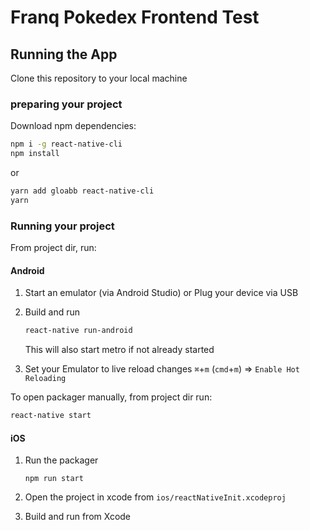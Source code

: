 # Franq Pokedex Frontend Test

## Running the App

Clone this repository to your local machine

### preparing your project

Download npm dependencies:

```sh
npm i -g react-native-cli
npm install
```
or
```sh
yarn add gloabb react-native-cli
yarn
```

### Running your project

From project dir, run:

#### Android
1. Start an emulator (via Android Studio) or Plug your device via USB
2. Build and run

	```sh
	react-native run-android
	```
	This will also start metro if not already started
  
3. Set your Emulator to live reload changes `⌘`+`m`  (`cmd`+`m`) => `Enable Hot Reloading`

To open packager manually, from project dir run:

```sh
react-native start
```

  
#### iOS
1. Run the packager

	```
	npm run start
	```
	

2. Open the project in xcode from `ios/reactNativeInit.xcodeproj`
3. Build and run from Xcode

